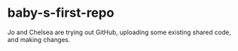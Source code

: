 baby-s-first-repo
=================
Jo and Chelsea are trying out GitHub, uploading some existing shared code, and making changes.
